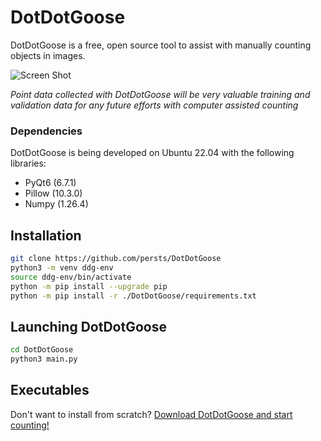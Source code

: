 # DotDotGoose
DotDotGoose is a free, open source tool to assist with manually counting objects in images.

![Screen Shot](doc/source/example.png)

*Point data collected with DotDotGoose will be very valuable training and validation data for any future efforts with computer assisted counting*



### Dependencies
DotDotGoose is being developed on Ubuntu 22.04 with the following libraries:

* PyQt6 (6.7.1)
* Pillow (10.3.0)
* Numpy (1.26.4)

## Installation
```bash
git clone https://github.com/persts/DotDotGoose
python3 -m venv ddg-env
source ddg-env/bin/activate
python -m pip install --upgrade pip
python -m pip install -r ./DotDotGoose/requirements.txt
```

## Launching DotDotGoose
```bash
cd DotDotGoose
python3 main.py
```

## Executables

Don't want to install from scratch? [Download DotDotGoose and start counting!](https://biodiversityinformatics.amnh.org/open_source/dotdotgoose/)